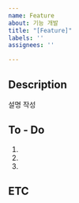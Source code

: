```yaml
---
name: Feature
about: 기능 개발
title: "[Feature]"
labels: ''
assignees: ''

---
```


## Description
설명 작성

## To - Do
1.
2.
3.

## ETC
